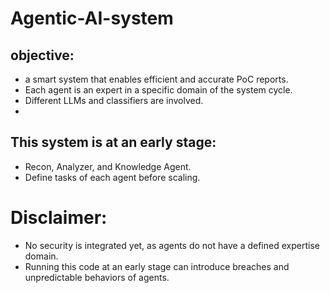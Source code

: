 # Agentic-AI-system
## objective:
 - a smart system that enables efficient and accurate PoC reports.
 - Each agent is an expert in a specific domain of the system cycle.
 - Different LLMs and classifiers are involved.
 - 
## This system is at an early stage:
- Recon, Analyzer, and Knowledge Agent.
- Define tasks of each agent before scaling.

# Disclaimer:
- No security is integrated yet, as agents do not have a defined expertise domain.
- Running this code at an early stage can introduce breaches and unpredictable behaviors of agents.
